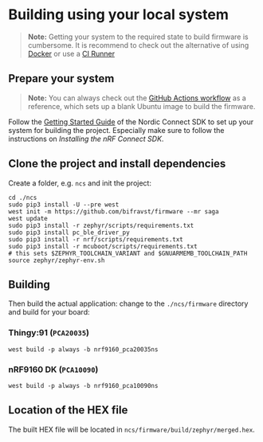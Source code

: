 # Building using your local system

> **Note:** Getting your system to the required state to build firmware is
> cumbersome. It is recommend to check out the alternative of using
> [Docker](./BuildingUsingDocker.md) or use a
> [CI Runner](./BuildingUsingGitHub.md)

## Prepare your system

> **Note:** You can always check out the
> [GitHub Actions workflow](https://github.com/bifravst/firmware/blob/saga/.github/workflows/build-and-release.yaml)
> as a reference, which sets up a blank Ubuntu image to build the firmware.

Follow the
[Getting Started Guide](http://developer.nordicsemi.com/nRF_Connect_SDK/doc/latest/nrf/getting_started.html)
of the Nordic Connect SDK to set up your system for building the project.
Especially make sure to follow the instructions on _Installing the nRF Connect
SDK_.

## Clone the project and install dependencies

Create a folder, e.g. `ncs` and init the project:

    cd ./ncs
    sudo pip3 install -U --pre west
    west init -m https://github.com/bifravst/firmware --mr saga
    west update
    sudo pip3 install -r zephyr/scripts/requirements.txt
    sudo pip3 install pc_ble_driver_py
    sudo pip3 install -r nrf/scripts/requirements.txt
    sudo pip3 install -r mcuboot/scripts/requirements.txt
    # this sets $ZEPHYR_TOOLCHAIN_VARIANT and $GNUARMEMB_TOOLCHAIN_PATH
    source zephyr/zephyr-env.sh

## Building

Then build the actual application: change to the `./ncs/firmware` directory and
build for your board:

### Thingy:91 (`PCA20035`)

    west build -p always -b nrf9160_pca20035ns

### nRF9160 DK (`PCA10090`)

    west build -p always -b nrf9160_pca10090ns

## Location of the HEX file

The built HEX file will be located in `ncs/firmware/build/zephyr/merged.hex`.
